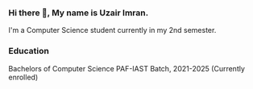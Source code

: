 ### Hi there 👋, My name is Uzair Imran. 

I'm a Computer Science student currently in my 2nd semester.


### Education
Bachelors of Computer Science PAF-IAST Batch, 2021-2025 (Currently enrolled)
